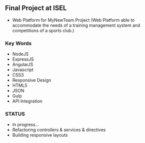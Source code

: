 ## Final Project at ISEL ##
- Web Platform for MyNewTeam Project (Web Platform able to accommodate the needs of a training management system and competitions of a sports club.)

### Key Words ###
- NodeJS
- ExpressJS
- AngularJS
- Javascript
- CSS3
- Responsive Design
- HTML5
- JSON
- Gulp
- API Integration

### STATUS ###
- In progress...
- Refactoring controllers & services & directives 
- Building responsive layouts
